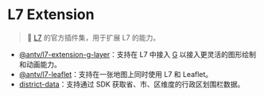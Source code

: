 # L7 Extension

> 🧩 [L7](https://github.com/antvis/L7) 的官方插件集，用于扩展 L7 的能力。

- [@antv/l7-extension-g-layer](https://github.com/antvis/L7Extension/blob/master/packages/g-layer/README.md)：支持在 L7 中接入 [G](https://github.com/antvis/g) 以接入更灵活的图形绘制和动画能力。
- [@antv/l7-leaflet](https://github.com/antvis/L7Extension/blob/master/packages/leaflet/README.md)：支持在一张地图上同时使用 L7 和 Leaflet。
- [district-data](https://github.com/antvis/L7Extension/blob/master/packages/district-data/README.md)：支持通过 SDK 获取省、市、区维度的行政区划围栏数据。
